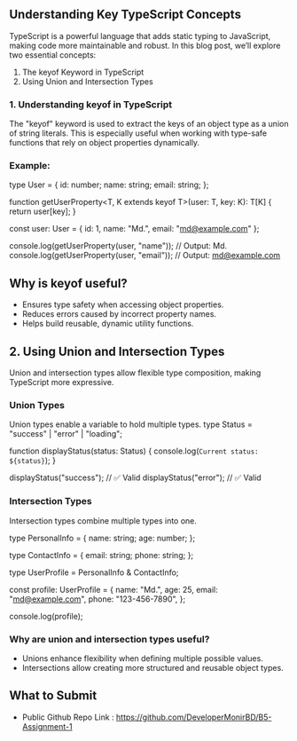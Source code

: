 ## Understanding Key TypeScript Concepts
TypeScript is a powerful language that adds static typing to JavaScript, making code more maintainable and robust. In this blog post, we’ll explore two essential concepts:

1. The keyof Keyword in TypeScript
2. Using Union and Intersection Types

### 1. Understanding keyof in TypeScript
The "keyof" keyword is used to extract the keys of an object type as a union of string literals. This is especially useful when working with type-safe functions that rely on object properties dynamically.

### Example:

type User = {
  id: number;
  name: string;
  email: string;
};

function getUserProperty<T, K extends keyof T>(user: T, key: K): T[K] {
  return user[key];
}

const user: User = { id: 1, name: "Md.", email: "md@example.com" };

console.log(getUserProperty(user, "name")); // Output: Md.
console.log(getUserProperty(user, "email")); // Output: md@example.com

## Why is keyof useful?
-   Ensures type safety when accessing object properties.
-   Reduces errors caused by incorrect property names.
-   Helps build reusable, dynamic utility functions.

## 2. Using Union and Intersection Types
Union and intersection types allow flexible type composition, making TypeScript more expressive.

### Union Types
Union types enable a variable to hold multiple types.
type Status = "success" | "error" | "loading";

function displayStatus(status: Status) {
  console.log(`Current status: ${status}`);
}

displayStatus("success"); // ✅ Valid
displayStatus("error"); // ✅ Valid

### Intersection Types
Intersection types combine multiple types into one.

type PersonalInfo = {
  name: string;
  age: number;
};

type ContactInfo = {
  email: string;
  phone: string;
};

type UserProfile = PersonalInfo & ContactInfo;

const profile: UserProfile = {
  name: "Md.",
  age: 25,
  email: "md@example.com",
  phone: "123-456-7890",
};

console.log(profile);

### Why are union and intersection types useful?
-   Unions enhance flexibility when defining multiple possible values.
-   Intersections allow creating more structured and reusable object types.

## What to Submit
-   Public Github Repo Link : https://github.com/DeveloperMonirBD/B5-Assignment-1